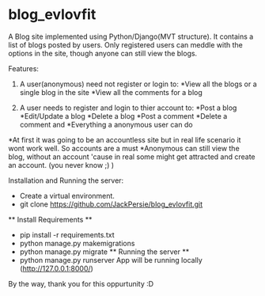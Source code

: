 # blog_evlovfit

A Blog site implemented using Python/Django(MVT structure).
It contains a list of blogs posted by users. Only registered users can meddle with the options in the site, though anyone can still view the blogs.

Features:
1. A user(anonymous) need not register or login to:
                *View all the blogs or a single blog in the site
                *View all the comments for a blog
                
2. A user needs to register and login to thier account to:
                *Post a blog
                *Edit/Update a blog
                *Delete a blog
                *Post a comment
                *Delete a comment and
                *Everything a anonymous user can do

*At first it was going to be an accountless site but in real life scenario it wont work well. So accounts are a must
*Anonymous can still view the blog, without an account 'cause in real some might get attracted and create an account. (you never know ;) )

Installation and Running the server:

 * Create a virtual environment.
 * git clone https://github.com/JackPersie/blog_evlovfit.git
 
 ** Install Requirements **
  * pip install -r requirements.txt
  * python manage.py makemigrations
  * python manage.py migrate
** Running the server **
 * python manage.py runserver
 App will be running locally (http://127.0.0.1:8000/)
 
By the way, thank you for this oppurtunity :D
